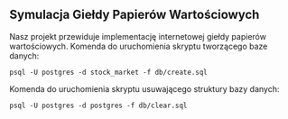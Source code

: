 ## Symulacja Giełdy Papierów Wartościowych

Nasz projekt przewiduje implementację internetowej giełdy papierów wartościowych.
Komenda do uruchomienia skryptu tworzącego baze danych:

    psql -U postgres -d stock_market -f db/create.sql

Komenda do uruchomienia skryptu usuwającego struktury bazy danych:

    psql -U postgres -d postgres -f db/clear.sql
